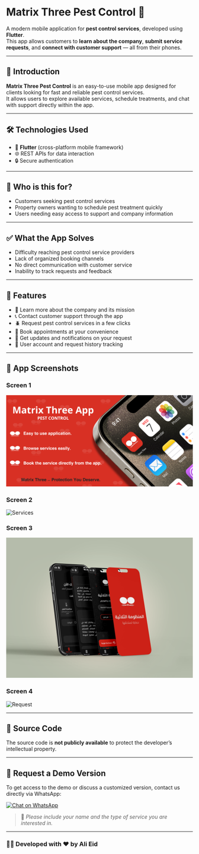 # Matrix Three Pest Control 🐜

A modern mobile application for **pest control services**, developed using **Flutter**.  
This app allows customers to **learn about the company**, **submit service requests**, and **connect with customer support** — all from their phones.

---

## 🧾 Introduction

**Matrix Three Pest Control** is an easy-to-use mobile app designed for clients looking for fast and reliable pest control services.  
It allows users to explore available services, schedule treatments, and chat with support directly within the app.

---

## 🛠️ Technologies Used

- 📱 **Flutter** (cross-platform mobile framework)
- 🌐 REST APIs for data interaction
- 🔒 Secure authentication

---

## 🚀 Who is this for?

- Customers seeking pest control services
- Property owners wanting to schedule pest treatment quickly
- Users needing easy access to support and company information

---

## ✅ What the App Solves

- Difficulty reaching pest control service providers
- Lack of organized booking channels
- No direct communication with customer service
- Inability to track requests and feedback

---

## 🌟 Features

- 🏢 Learn more about the company and its mission
- 📞 Contact customer support through the app
- 🪲 Request pest control services in a few clicks
- 📅 Book appointments at your convenience
- 🔔 Get updates and notifications on your request
- 👤 User account and request history tracking

---

## 📸 App Screenshots

### Screen 1  
![Home](Screenshots/1.png)

### Screen  2
![Services](Screenshots/2.png)

### Screen 3
![Contact](Screenshots/3.png)

### Screen 4
![Request](Screenshots/4.png)


---

## 🛑 Source Code

The source code is **not publicly available** to protect the developer’s intellectual property.

---

## 📩 Request a Demo Version

To get access to the demo or discuss a customized version, contact us directly via WhatsApp:

[![Chat on WhatsApp](https://img.shields.io/badge/Contact%20Us-WhatsApp-green?style=for-the-badge&logo=whatsapp)](https://wa.me/201558268804)

> 📌 *Please include your name and the type of service you are interested in.*

---

### 👨‍💻 Developed with ❤️ by Ali Eid
